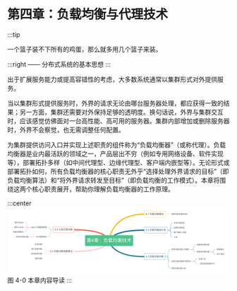 # 第四章：负载均衡与代理技术

:::tip <a/>

一个篮子装不下所有的鸡蛋，那么就多用几个篮子来装。

:::right
—— 分布式系统的基本思想
:::

出于扩展服务能力或提高容错性的考虑，大多数系统通常以集群形式对外提供服务。

当以集群形式提供服务时，外界的请求无论由哪台服务器处理，都应获得一致的结果；另一方面，集群还需要对外保持足够的透明度。换句话说，外界与集群交互时，应该感觉仿佛面对一台高性能、高可用的服务器。集群内部增加或删除服务器时，外界不会察觉，也无需调整任何配置。

为集群提供访问入口并实现上述职责的组件称为“负载均衡器”（或称代理）。负载均衡器是业内最活跃的领域之一，产品层出不穷（例如专用网络设备、软件实现等），部署拓扑多样（如中间代理型、边缘代理型、客户端内嵌型等）。无论形式或部署拓扑如何，所有负载均衡器的核心职责无外乎“选择处理外界请求的目标”（即负载均衡算法）和“将外界请求转发至目标”（即负载均衡的工作模式）。本章将围绕这两个核心职责展开，帮助你理解负载均衡器的工作原理。

:::center
  ![](../assets/balance-summary.png)<br/>
  图 4-0 本章内容导读
:::
